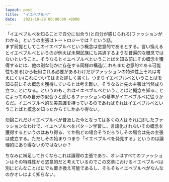 ```yaml
---
layout: post
title:  "イエベブルべ"
date:   2021-10-28 00:00:00 +0900
---
```


「イエベブルべを知ることで自分に似合う(と自分が感じられる)ファッションがわかる」というの主張はトートロジーでは？という話。  
まず前提としてこのイエベブルべという概念は恣意的であるとする。言い換えるとイエベブルべというのが例えば未開民族にも共通するような普遍的な概念ではないということ。そうなるとイエベブルべということばを知る前にその概念を獲得するには、他の別な何かに存在する同様の構造(これもまた恣意的である可能性もある)から転用される必要があるわけだがファッションの特殊性上それは考えにくい(これについてはまた詳しく書く)。つまりイエベブルべということばを知る前にその概念を獲得しているとは考え難い。そうなると先の主張は当然成り立つことになる。というのもこれはイエベブルべということばと概念を知ることによってのみ自分の似合うと感じるファッションの基準がイエベブルべに従うからだ。イエベブルべ的な美意識を持っているのであればそれはイエベブルべということばと概念を知ったからでしかあり得ない。  

勿論これだけイエベブルべが普及した今となっては多くの人はそれに即したファッションなわけで、イエベブルべをパターン学習し、言語化されないその概念を獲得するというのはあり得る、てか殆どの場合そうだろうしその場合は先の主張は成立する。ただしその始まりつまり「イエベブルべを発見する」というのは論理的にあり得ないのではないか？  

ちなみに補足しておくならこれは論理の主張であり、オレはすべてのファッションはその特殊性から恣意的だと考えているのでこの文章におけるイエベブルべは別にどんなことばにでも置き換え可能であるし、そもそもイエベブルべがなんなのかオレはよく知らない。
